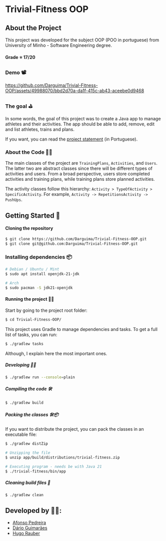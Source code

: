 # Trivial-Fitness OOP

## About the Project

This project was developed for the subject OOP (POO in portuguese) from University of Minho - Software Engineering degree.

#### Grade ⭐️ 17/20

### Demo 📽️

https://github.com/Darguima/Trivial-Fitness-OOP/assets/49988070/bbd2d70a-da1f-415c-ab43-aceebe0d9468

### The goal ⛳️

In some words, the goal of this project was to create a Java app to manage athletes and their activities. The app should be able to add, remove, edit and list athletes, trains and plans.

If you want, you can read the [project statement](enunciado.pdf) (in Portuguese).

### About the Code 🧑‍💻

The main classes of the project are `TrainingPlans`, `Activities`, and `Users`. The latter two are abstract classes since there will be different types of activities and users. From a broad perspective, users store completed activities and training plans, while training plans store planned activities.

The activity classes follow this hierarchy: `Activity > TypeOfActivity > SpecificActivity`. For example, `Activity -> RepetitionsActivity -> PushUps`.

## Getting Started 🚀

#### Cloning the repository

```bash
$ git clone https://github.com/Darguima/Trivial-Fitness-OOP.git
$ git clone git@github.com:Darguima/Trivial-Fitness-OOP.git
```

### Installing dependencies 📦

```bash
# Debian / Ubuntu / Mint
$ sudo apt install openjdk-21-jdk

# Arch
$ sudo pacman -S jdk21-openjdk
```

#### Running the project 🏃‍♂️

Start by going to the project root folder:

```bash
$ cd Trivial-Fitness-OOP/
```

This project uses Gradle to manage dependencies and tasks. To get a full list of tasks, you can run:

```bash
$ ./gradlew tasks
```

Although, I explain here the most important ones.

##### Developing 🧑‍💻

```bash
$ ./gradlew run --console=plain
```

##### Compiling the code 🛠️

```bash
$ ./gradlew build
```

##### Packing the classes 🛠️📦️

If you want to distribute the project, you can pack the classes in an executable file:

```bash
$ ./gradlew distZip

# Unzipping the file
$ unzip app/build/distributions/trivial-fitness.zip

# Executing program - needs be with Java 21
$ ./trivial-fitness/bin/app
```

##### Cleaning build files 🧹
```bash
$ ./gradlew clean
```

## Developed by 🧑‍💻:

- [Afonso Pedreira](https://github.com/afooonso)
- [Dário Guimarães](https://github.com/darguima)
- [Hugo Rauber](https://github.com/HugoLRauber)
